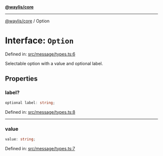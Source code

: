 [**@waylis/core**](../index.md)

***

[@waylis/core](../index.md) / Option

# Interface: `Option`

Defined in: [src/message/types.ts:6](https://github.com/waylis/core/blob/ec4e52cc907d26692651cc5868e974b2792624f2/src/message/types.ts#L6)

Selectable option with a value and optional label.

## Properties

### label?

```ts
optional label: string;
```

Defined in: [src/message/types.ts:8](https://github.com/waylis/core/blob/ec4e52cc907d26692651cc5868e974b2792624f2/src/message/types.ts#L8)

***

### value

```ts
value: string;
```

Defined in: [src/message/types.ts:7](https://github.com/waylis/core/blob/ec4e52cc907d26692651cc5868e974b2792624f2/src/message/types.ts#L7)
